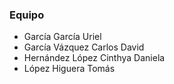 ### Equipo 
- García García Uriel 
- García Vázquez Carlos David
- Hernández López Cinthya Daniela
- López Higuera Tomás
